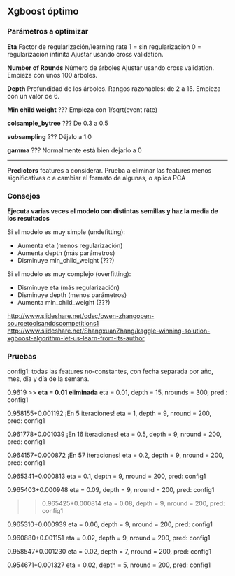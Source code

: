 ## Xgboost óptimo

### Parámetros a optimizar

**Eta** Factor de regularización/learning rate
1 = sin regularización 
0 = regularización infinita
Ajustar usando cross validation.

**Number of Rounds** Número de árboles
Ajustar usando cross validation. Empieza con unos 100 árboles.

**Depth** Profundidad de los árboles.
Rangos razonables: de 2 a 15. Empieza con un valor de 6.

**Min child weight** ???
Empieza con 1/sqrt(event rate)

**colsample_bytree** ???
De 0.3 a 0.5

**subsampling** ???
Déjalo a 1.0

**gamma** ???
Normalmente está bien dejarlo a 0

---

**Predictors** features a considerar.
Prueba a eliminar las features menos significativas o a cambiar el formato de algunas, o aplica PCA


### Consejos

**Ejecuta varias veces el modelo con distintas semillas y haz la media de los resultados**

Si el modelo es muy simple (undefitting):
- Aumenta eta (menos regularización)
- Aumenta depth (más parámetros)
- Disminuye min_child_weight (???)

Si el modelo es muy complejo (overfitting):
- Disminuye eta (más regularización)
- Disminuye depth (menos parámetros)
- Aumenta min_child_weight (???)

http://www.slideshare.net/odsc/owen-zhangopen-sourcetoolsanddscompetitions1
http://www.slideshare.net/ShangxuanZhang/kaggle-winning-solution-xgboost-algorithm-let-us-learn-from-its-author


### Pruebas
config1: todas las features no-constantes, con fecha separada por año, mes, día y día de la semana.
 
0.9619 >> **eta = 0.01 eliminada** 
eta = 0.01, depth = 15, nrounds = 300, pred : config1

0.958155+0.001192  ¡En 5 iteraciones!
eta = 1, depth = 9, nround = 200, pred: config1

0.961778+0.001039  ¡En 16 iteraciones!
eta = 0.5, depth = 9, nround = 200, pred: config1

0.964157+0.000872  ¡En 57 iteraciones!
eta = 0.2, depth = 9, nround = 200, pred: config1

0.965341+0.000813
eta = 0.1, depth = 9, nround = 200, pred: config1

0.965403+0.000948
eta = 0.09, depth = 9, nround = 200, pred: config1

>> 0.965425+0.000814
>> eta = 0.08, depth = 9, nround = 200, pred: config1

0.965310+0.000939
eta = 0.06, depth = 9, nround = 200, pred: config1

0.960880+0.001151
eta = 0.02, depth = 9, nround = 200, pred: config1

0.958547+0.001230
eta = 0.02, depth = 7, nround = 200, pred: config1

0.954671+0.001327
eta = 0.02, depth = 5, nround = 200, pred: config1

